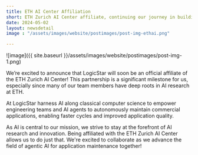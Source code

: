 ```yaml
---
title: ETH AI Center Affiliation
short: ETH Zurich AI Center affiliate, continuing our journey in building agentic AI for application maintenance.
date: 2024-05-02
layout: newsdetail
image : "/assets/images/website/postimages/post-img-ethai.png"

---
```


![image]({{ site.baseurl }}/assets/images/website/postimages/post-img-1.png)

We’re excited to announce that LogicStar will soon be an official affiliate of the ETH Zurich AI Center! This partnership is a significant milestone for us, especially since many of our team members have deep roots in AI research at ETH.

At LogicStar harness AI along classical computer science to empower engineering teams and AI agents to autonomously maintain commercial applications, enabling faster cycles and improved application quality.

As AI is central to our mission, we strive to stay at the forefront of AI research and innovation. Being affiliated with the ETH Zurich AI Center allows us to do just that. We're excited to collaborate as we advance the field of agentic AI for application maintenance together!
